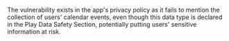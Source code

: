 The vulnerability exists in the app's privacy policy as it fails to mention the collection of users' calendar events, even though this data type is declared in the Play Data Safety Section, potentially putting users' sensitive information at risk.